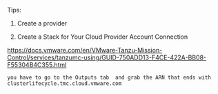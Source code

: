 

Tips:

1. Create a provider

2. Create a Stack for Your Cloud Provider Account Connection

https://docs.vmware.com/en/VMware-Tanzu-Mission-Control/services/tanzumc-using/GUID-750ADD13-F4CE-422A-BB08-F55304B4C355.html

```
you have to go to the Outputs tab  and grab the ARN that ends with clusterlifecycle.tmc.cloud.vmware.com
```
